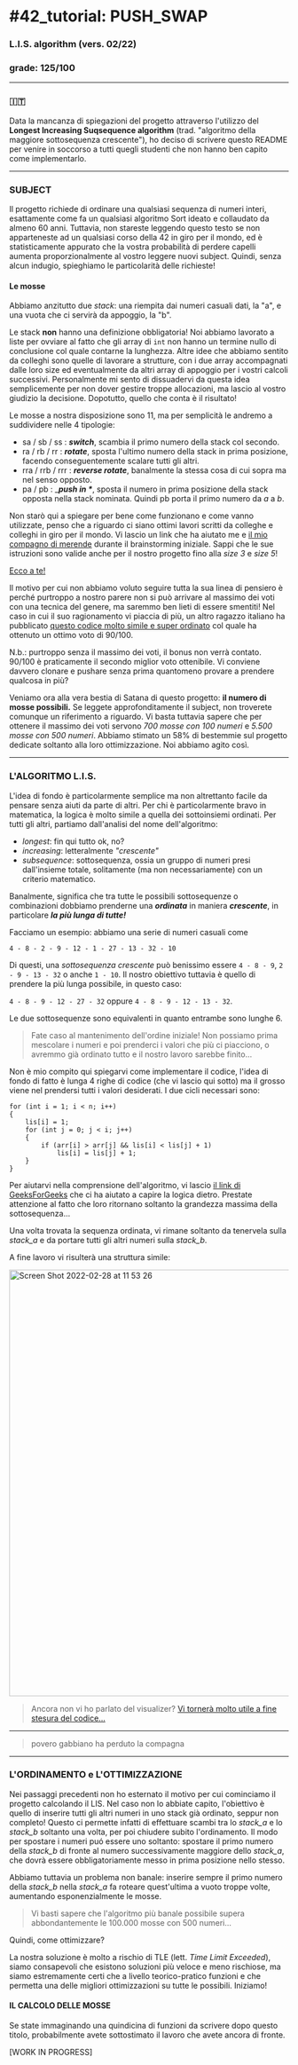 # #42_tutorial: PUSH_SWAP
### L.I.S. algorithm (vers. 02/22)

### grade: 125/100

---------------------

### 🇮🇹 

Data la mancanza di spiegazioni del progetto attraverso l'utilizzo del **Longest Increasing Suqsequence algorithm** (trad. "algoritmo della maggiore sottosequenza crescente"), ho deciso di scrivere questo README per venire in soccorso a tutti quegli studenti che non hanno ben capito come implementarlo.

----------------------------

### SUBJECT
Il progetto richiede di ordinare una qualsiasi sequenza di numeri interi, esattamente come fa un qualsiasi algoritmo Sort ideato e collaudato da almeno 60 anni.
Tuttavia, non stareste leggendo questo testo se non apparteneste ad un qualsiasi corso della 42 in giro per il mondo, ed è statisticamente appurato che la vostra probabilità di perdere capelli aumenta proporzionalmente al vostro leggere nuovi subject.
Quindi, senza alcun indugio, spieghiamo le particolarità delle richieste!


#### Le mosse
Abbiamo anzitutto due *stack*: una riempita dai numeri casuali dati, la "a", e una vuota che ci servirà da appoggio, la "b".

Le stack **non** hanno una definizione obbligatoria! Noi abbiamo lavorato a liste per ovviare al fatto che gli array di `int` non hanno un termine nullo di conclusione col quale contarne la lunghezza. 
Altre idee che abbiamo sentito da colleghi sono quelle di lavorare a strutture, con i due array accompagnati dalle loro size ed eventualmente da altri array di appoggio per i vostri calcoli successivi. Personalmente mi sento di dissuadervi da questa idea semplicemente per non dover gestire troppe allocazioni, ma lascio al vostro giudizio la decisione. Dopotutto, quello che conta è il risultato!

Le mosse a nostra disposizione sono 11, ma per semplicità le andremo a suddividere nelle 4 tipologie:

* sa 	/	sb	/	ss	: _**switch**_, scambia il primo numero della stack col secondo.
* ra	/	rb	/	rr	: ___rotate___, sposta l'ultimo numero della stack in prima posizione, facendo conseguentemente scalare tutti gli altri.
* rra	/	rrb	/	rrr	: ___reverse rotate___, banalmente la stessa cosa di cui sopra ma nel senso opposto.
* pa	/	pb			: ____push in *___, sposta il numero in prima posizione della stack opposta nella stack nominata. Quindi pb porta il primo numero da _a_ a _b_.

Non starò qui a spiegare per bene come funzionano e come vanno utilizzate, penso che a riguardo ci siano ottimi lavori scritti da colleghe e colleghi in giro per il mondo. Vi lascio un link che ha aiutato me e [il mio compagno di merende](https://github.com/fdrudi "Go follow him!") durante il brainstorming iniziale.
Sappi che le sue istruzioni sono valide anche per il nostro progetto fino alla _size 3_ e _size 5_!

[Ecco a te!](https://medium.com/@jamierobertdawson/push-swap-the-least-amount-of-moves-with-two-stacks-d1e76a71789a "Ce ne fosse di gente come lui *sigh*")

Il motivo per cui non abbiamo voluto seguire tutta la sua linea di pensiero è perché purtroppo a nostro parere non si può arrivare al massimo dei voti con una tecnica del genere, ma saremmo ben lieti di essere smentiti! Nel caso in cui il suo ragionamento vi piaccia di più, un altro ragazzo italiano ha pubblicato [questo codice molto simile e super ordinato](https://github.com/AlessandroMetta/push_swap) col quale ha ottenuto un ottimo voto di 90/100. 

N.b.:	purtroppo senza il massimo dei voti, il bonus non verrà contato. 90/100 è praticamente il secondo miglior voto ottenibile. Vi conviene davvero clonare e pushare senza prima quantomeno provare a prendere qualcosa in più?

Veniamo ora alla vera bestia di Satana di questo progetto: **il numero di mosse possibili.**
Se leggete approfonditamente il subject, non troverete comunque un riferimento a riguardo. Vi basta tuttavia sapere che per ottenere il massimo dei voti servono _700 mosse con 100 numeri_ e _5.500 mosse con 500 numeri_. Abbiamo stimato un 58% di bestemmie sul progetto dedicate soltanto alla loro ottimizzazione.
Noi abbiamo agito così.

----------------------

### L'ALGORITMO L.I.S.

L'idea di fondo è particolarmente semplice ma non altrettanto facile da pensare senza aiuti da parte di altri.
Per chi è particolarmente bravo in matematica, la logica è molto simile a quella dei sottoinsiemi ordinati. Per tutti gli altri, partiamo dall'analisi del nome dell'algoritmo:
* _longest_: fin qui tutto ok, no?
* _increasing_: letteralmente _"crescente"_
* _subsequence_: sottosequenza, ossia un gruppo di numeri presi dall'insieme totale, solitamente (ma non necessariamente) con un criterio matematico.

Banalmente, significa che tra tutte le possibili sottosequenze o combinazioni dobbiamo prenderne una ___ordinata___ in maniera ___crescente___, in particolare ___la più lunga di tutte!___



Facciamo un esempio: abbiamo una serie di numeri casuali come

```4 - 8 - 2 - 9 - 12 - 1 - 27 - 13 - 32 - 10```

Di questi, una _sottosequenza crescente_ può benissimo essere `4 - 8 - 9`, `2 - 9 - 13 - 32` o anche `1 - 10`.
Il nostro obiettivo tuttavia è  quello di prendere la più lunga possibile, in questo caso:

`4 - 8 - 9 - 12 - 27 - 32` oppure `4 - 8 - 9 - 12 - 13 - 32`. 

Le due sottosequenze sono equivalenti in quanto entrambe sono lunghe 6.
> Fate caso al mantenimento dell'ordine iniziale! Non possiamo prima mescolare i numeri e poi prenderci i valori che più ci piacciono, o avremmo già ordinato tutto e il nostro lavoro sarebbe finito...

Non è mio compito qui spiegarvi come implementare il codice, l'idea di fondo di fatto è lunga 4 righe di codice (che vi lascio qui sotto) ma il grosso viene nel prendersi tutti i valori desiderati.
I due cicli necessari sono:

```
for (int i = 1; i < n; i++) 
{
	lis[i] = 1;
	for (int j = 0; j < i; j++)
	{
		if (arr[i] > arr[j] && lis[i] < lis[j] + 1)
			lis[i] = lis[j] + 1;
	}
}
```

Per aiutarvi nella comprensione dell'algoritmo, vi lascio [il link di GeeksForGeeks](https://www.geeksforgeeks.org/longest-increasing-subsequence-dp-3/ "Spulciatevi anche i video!") che ci ha aiutato a capire la logica dietro. Prestate attenzione al fatto che loro ritornano soltanto la grandezza massima della sottosequenza...

Una volta trovata la sequenza ordinata, vi rimane soltanto da tenervela sulla _stack_a_ e da portare tutti gli altri numeri sulla _stack_b_.

A fine lavoro vi risulterà una struttura simile:

<img width="769" alt="Screen Shot 2022-02-28 at 11 53 26" src="https://user-images.githubusercontent.com/92301111/155971088-9a4ea247-8a76-4d11-958c-4bca2424fef5.png">

> Ancora non vi ho parlato del visualizer? [Vi tornerà molto utile a fine stesura del codice...](https://github.com/o-reo/push_swap_visualizer)

--------------------------------

> povero gabbiano ha perduto la compagna

---------------------------------

### L'ORDINAMENTO e L'OTTIMIZZAZIONE

Nei passaggi precedenti non ho esternato il motivo per cui cominciamo il progetto calcolando il LIS. Nel caso non lo abbiate capito, l'obiettivo è quello di inserire tutti gli altri numeri in uno stack già ordinato, seppur non completo! Questo ci permette infatti di effettuare scambi tra lo _stack_a_ e lo _stack_b_ soltanto una volta, per poi chiudere subito l'ordinamento.
Il modo per spostare i numeri puó essere uno soltanto: spostare il primo numero della _stack_b_ di fronte al numero successivamente maggiore dello _stack_a_, che dovrà essere obbligatoriamente messo in prima posizione nello stesso.

Abbiamo tuttavia un problema non banale: inserire sempre il primo numero della _stack_b_ nella _stack_a_ fa roteare quest'ultima a vuoto troppe volte, aumentando esponenzialmente le mosse. 
> Vi basti sapere che l'algoritmo più banale possibile supera abbondantemente le 100.000 mosse con 500 numeri...


Quindi, come ottimizzare?

La nostra soluzione è molto a rischio di TLE (lett. _Time Limit Exceeded_), siamo consapevoli che esistono soluzioni più veloce e meno rischiose, ma siamo estremamente certi che a livello teorico-pratico funzioni e che permetta una delle migliori ottimizzazioni su tutte le possibili.
Iniziamo!


#### IL CALCOLO DELLE MOSSE

Se state immaginando una quindicina di funzioni da scrivere dopo questo titolo, probabilmente avete sottostimato il lavoro che avete ancora di fronte.


[WORK IN PROGRESS]

